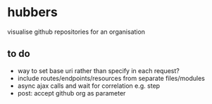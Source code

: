 hubbers
=======

visualise github repositories for an organisation

to do
-----
- way to set base uri rather than specify in each request?
- include routes/endpoints/resources from separate files/modules
- async ajax calls and wait for correlation e.g. step
- post: accept github org as parameter

